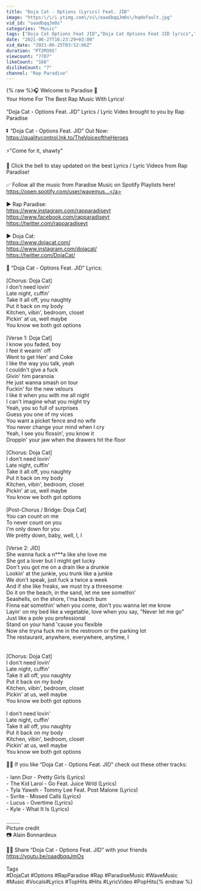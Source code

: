 ```yaml
---
title: "Doja Cat - Options (Lyrics) Feat. JID"
image: "https:\/\/i.ytimg.com\/vi\/oaadbqqJmOs\/hqdefault.jpg"
vid_id: "oaadbqqJmOs"
categories: "Music"
tags: ["Doja Cat Options Feat JID","Doja Cat Options Feat JID lyrics","Doja Cat Options Feat JID lyric video"]
date: "2021-06-27T16:23:29+03:00"
vid_date: "2021-06-25T03:52:06Z"
duration: "PT2M39S"
viewcount: "7707"
likeCount: "166"
dislikeCount: "7"
channel: "Rap Paradise"
---
```

{% raw %}🎧 Welcome to Paradise 🌴<br />Your Home For The Best Rap Music With Lyrics!<br /><br />“Doja Cat - Options Feat. JID” Lyrics / Lyric Video brought to you by Rap Paradise<br /><br />⏬ “Doja Cat - Options Feat. JID” Out Now: <br /><a rel="nofollow" target="blank" href="https://qualitycontrol.lnk.to/TheVoiceoftheHeroes">https://qualitycontrol.lnk.to/TheVoiceoftheHeroes</a><br /><br />⚡️&quot;Come for it, shawty&quot;<br /><br />🔔 Click the bell to stay updated on the best Lyrics / Lyric Videos from Rap Paradise!<br /><br />✅ Follow all the music from Paradise Music on Spotify Playlists here!<br /><a rel="nofollow" target="blank" href="https://open.spotify.com/user/wavemus​...">https://open.spotify.com/user/wavemus​...</a><br /><br />▶️ Rap Paradise:<br /><a rel="nofollow" target="blank" href="https://www.instagram.com/rapparadiseyt​">https://www.instagram.com/rapparadiseyt​</a><br /><a rel="nofollow" target="blank" href="https://www.facebook.com/rapparadiseyt​">https://www.facebook.com/rapparadiseyt​</a><br /><a rel="nofollow" target="blank" href="https://twitter.com/rapparadiseyt​">https://twitter.com/rapparadiseyt​</a><br /><br />▶️ Doja Cat:<br /><a rel="nofollow" target="blank" href="https://www.dojacat.com/">https://www.dojacat.com/</a><br /><a rel="nofollow" target="blank" href="https://www.instagram.com/dojacat/">https://www.instagram.com/dojacat/</a><br /><a rel="nofollow" target="blank" href="https://twitter.com/DojaCat/">https://twitter.com/DojaCat/</a><br /><br />🎤 “Doja Cat - Options Feat. JID” Lyrics:<br /><br />[Chorus: Doja Cat]<br />I don't need lovin'<br />Late night, cuffin'<br />Take it all off, you naughty<br />Put it back on my body<br />Kitchen, vibin', bedroom, closet<br />Pickin' at us, well maybe<br />You know we both got options<br /><br />[Verse 1: Doja Cat]<br />I know you faded, boy<br />I feel it wearin' off<br />Went to get Hen' and Coke<br />I like the way you talk, yeah<br />I couldn't give a fuck<br />Givin' him paranoia<br />He just wanna smash on tour<br />Fuckin' for the new velours<br />I like it when you with me all night<br />I can't imagine what you might try<br />Yeah, you so full of surprises<br />Guess you one of my vices<br />You want a picket fence and no wife<br />You never change your mind when I cry<br />Yeah, I see you flossin', you know it<br />Droppin' your jaw when the drawers hit the floor<br /><br />[Chorus: Doja Cat]<br />I don't need lovin'<br />Late night, cuffin'<br />Take it all off, you naughty<br />Put it back on my body<br />Kitchen, vibin', bedroom, closet<br />Pickin' at us, well maybe<br />You know we both got options<br /><br />[Post-Chorus / Bridge: Doja Cat]<br />You can count on me<br />To never count on you<br />I'm only down for you<br />We pretty down, baby, well, I, I<br /><br />[Verse 2: JID]<br />She wanna fuck a n***a like she love me<br />She got a lover but I might get lucky<br />Don't you got me on a drain like a drunkie<br />Lookin' at the junkie, you trunk like a junkie<br />We don't speak, just fuck a twice a week<br />And if she like freaks, we must try a threesome<br />Do it on the beach, in the sand, let me see somethin'<br />Seashells, on the shore, I'ma beach bum<br />Finna eat somethin' when you come, don't you wanna let me know<br />Layin' on my bed like a vegetable, love when you say, &quot;Never let me go&quot;<br />Just like a pole you professional<br />Stand on your hand 'cause you flexible<br />Now she tryna fuck me in the restroom or the parking lot<br />The restaurant, anywhere, everywhere, anytime, I<br /><br /><br />[Chorus: Doja Cat]<br />I don't need lovin'<br />Late night, cuffin'<br />Take it all off, you naughty<br />Put it back on my body<br />Kitchen, vibin', bedroom, closet<br />Pickin' at us, well maybe<br />You know we both got options<br /><br />I don't need lovin'<br />Late night, cuffin'<br />Take it all off, you naughty<br />Put it back on my body<br />Kitchen, vibin', bedroom, closet<br />Pickin' at us, well maybe<br />You know we both got options<br /><br />👨‍💻 If you like “Doja Cat - Options Feat. JID” check out these other tracks: <br /><br />- Iann Dior - Pretty Girls (Lyrics)<br />- The Kid Laroi - Go Feat. Juice Wrld (Lyrics)<br />- Tyla Yaweh - Tommy Lee Feat. Post Malone (Lyrics)<br />- Svrite - Missed Calls (Lyrics)<br />- Lucus - Overtime (Lyrics)<br />- Kyle - What It Is (Lyrics)<br /><br />.........<br />Picture credit<br />📷 Alain Bonnardeux<br /><br />👩‍💻 Share “Doja Cat - Options Feat. JID” with your friends<br /><a rel="nofollow" target="blank" href="https://youtu.be/oaadbqqJmOs">https://youtu.be/oaadbqqJmOs</a><br /><br />Tags<br />#DojaCat #Options #RapParadise​ #Rap​ #ParadiseMusic​ #WaveMusic​ #Music​ #Vocals​ #Lyrics​ #TopHits​ #Hits​ #LyricVideo​ #PopHits{% endraw %}
